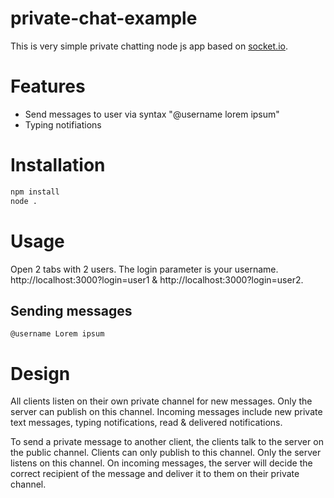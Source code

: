 # private-chat-example

This is very simple private chatting node js app based on [socket.io](http://socket.io/get-started/chat/).

# Features
- Send messages to user via syntax "@username lorem ipsum"
- Typing notifiations

# Installation

```sh
npm install
node . 
```

# Usage

Open 2 tabs with 2 users. The login parameter is your username. http://localhost:3000?login=user1 & http://localhost:3000?login=user2.

## Sending messages

```
@username Lorem ipsum
```

# Design

All clients listen on their own private channel for new messages. Only the server can publish on this channel. Incoming messages include new private text messages, typing notifications, read & delivered notifications.

To send a private message to another client, the clients talk to the server on the public channel. Clients can only publish to this channel. Only the server listens on this channel. On incoming messages, the server will decide the correct recipient of the message and deliver it to them on their private channel.